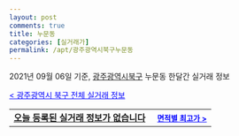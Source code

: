 ```yaml
---
layout: post
comments: true
title: 누문동
categories: [실거래가]
permalink: /apt/광주광역시북구누문동
---
```


2021년 09월 06일 기준, <a href="/apt/광주광역시북구">광주광역시북구</a> 누문동 한달간 실거래 정보

<a style="color: blue;" href="/apt/광주광역시북구">< 광주광역시 북구 전체 실거래 정보</a>
<!---- start ---->
<table>
  <tr>
    <td colspan="4" style="font-weight: bold;"><a href="/apt/광주광역시북구누문동{name_without_space}">오늘 등록된 실거래 정보가 없습니다</a> &nbsp;&nbsp;&nbsp; <a style="color: blue; font-size: smaller;" href="/apt/광주광역시북구누문동{name_without_space}">면적별 최고가 ></a></td>
  </tr>
    
</table>
<!---- end ---->
    
